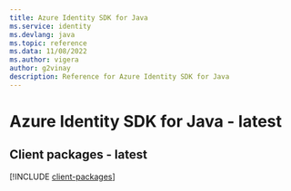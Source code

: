 ```yaml
---
title: Azure Identity SDK for Java
ms.service: identity
ms.devlang: java
ms.topic: reference
ms.data: 11/08/2022
ms.author: vigera
author: g2vinay
description: Reference for Azure Identity SDK for Java
---
```

# Azure Identity SDK for Java - latest

## Client packages - latest
[!INCLUDE [client-packages](identity-client-index.md)]